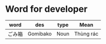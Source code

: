 # Word for developer

| word | des | type | Mean |
|---|---|---|---|
| ごみ箱| Gomibako| Noun| Thùng rác